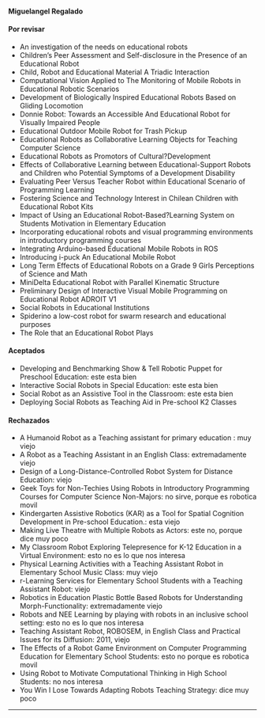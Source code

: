 
#### Miguelangel Regalado

#### Por revisar
* An investigation of the needs on educational robots
* Children’s Peer Assessment and Self-disclosure in the Presence of an Educational Robot
* Child, Robot and Educational Material A Triadic Interaction
* Computational Vision Applied to The Monitoring of Mobile Robots in Educational Robotic Scenarios
* Development of Biologically Inspired Educational Robots Based on Gliding Locomotion
* Donnie Robot: Towards an Accessible And Educational Robot for Visually Impaired People
* Educational Outdoor Mobile Robot for Trash Pickup
* Educational Robots as Collaborative Learning Objects for Teaching Computer Science
* Educational Robots as Promotors of Cultural?Development
* Effects of Collaborative Learning between Educational-Support Robots and Children who Potential Symptoms of a Development Disability
* Evaluating Peer Versus Teacher Robot within Educational Scenario of Programming Learning
* Fostering Science and Technology Interest in Chilean Children with Educational Robot Kits
* Impact of Using an Educational Robot-Based?Learning System on Students Motivation in Elementary Education
* Incorporating educational robots and visual programming environments in introductory programming courses
* Integrating Arduino-based Educational Mobile Robots in ROS
* Introducing i-puck An Educational Mobile Robot
* Long Term Effects of Educational Robots on a Grade 9 Girls Perceptions of Science and Math
* MiniDelta Educational Robot with Parallel Kinematic Structure
* Preliminary Design of Interactive Visual Mobile Programming on Educational Robot ADROIT V1
* Social Robots in Educational Institutions
* Spiderino a low-cost robot for swarm research and educational purposes
* The Role that an Educational Robot Plays

#### Aceptados
* Developing and Benchmarking Show & Tell Robotic Puppet for Preschool Education: este esta bien
* Interactive Social Robots in Special Education: este esta bien
* Social Robot as an Assistive Tool in the Classroom: este esta bien
* Deploying Social Robots as Teaching Aid in Pre-school K2 Classes

#### Rechazados

* A Humanoid Robot as a Teaching assistant for primary education : muy viejo
* A Robot as a Teaching Assistant in an English Class: extremadamente viejo
* Design of a Long-Distance-Controlled Robot System for Distance Education: viejo
* Geek Toys for Non-Techies Using Robots in Introductory Programming Courses for Computer Science Non-Majors: no sirve, porque es robotica movil
* Kindergarten Assistive Robotics (KAR) as a Tool for Spatial Cognition Development in Pre-school Education.: esta viejo
* Making Live Theatre with Multiple Robots as Actors: este no, porque dice muy poco
* My Classroom Robot Exploring Telepresence for K-12 Education in a Virtual Environment: esto no es lo que nos interesa
* Physical Learning Activities with a Teaching Assistant Robot in Elementary School Music Class: muy viejo
* r-Learning Services for Elementary School Students with a Teaching Assistant Robot: viejo
* Robotics in Education Plastic Bottle Based Robots for Understanding Morph-Functionality: extremadamente viejo
* Robots and NEE Learning by playing with robots in an inclusive school setting: esto no es lo que nos interesa
* Teaching Assistant Robot, ROBOSEM, in English Class and Practical Issues for its Diffusion: 2011, viejo
* The Effects of a Robot Game Environment on Computer Programming Education for Elementary School Students: esto no porque es robotica movil
* Using Robot to Motivate Computational Thinking in High School Students: no nos interesa
* You Win I Lose Towards Adapting Robots Teaching Strategy: dice muy poco

---
